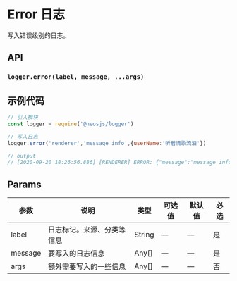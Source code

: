# Error 日志
写入错误级别的日志。

## API
### `logger.error(label, message, ...args)`
###

## 示例代码

```js
// 引入模块
const logger = require('@neosjs/logger')

// 写入日志
logger.error('renderer','message info',{userName:'听着情歌流泪'})

// output
// [2020-09-20 18:26:56.886] [RENDERER] ERROR: {"message":"message info","meta":[{"userName":"1123123"}]}
```

## Params

| 参数                        | 说明                       | 类型   | 可选值          | 默认值       | 必选  |
| --------------------------- | -------------------------- | ------ | --------------- | ------------ |------------ |
| label               | 日志标记。来源、分类等信息           | String | —               | —            | 是 |
| message               | 要写入的日志信息           | Any[] | —               | —            | 是 |
| args               | 额外需要写入的一些信息           | Any[] | —               | —            | 否 |

